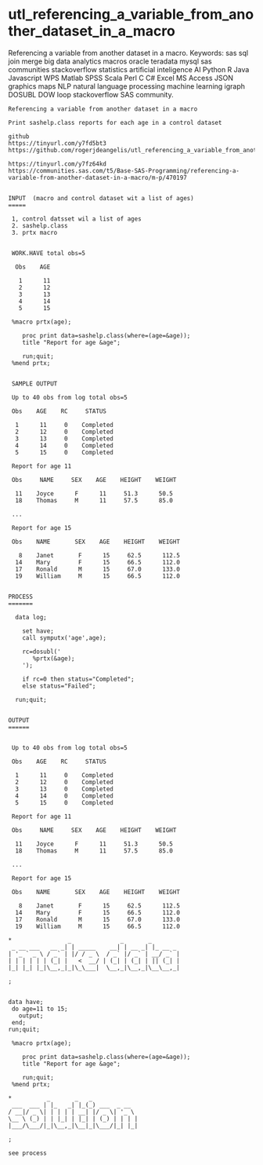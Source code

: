 # utl_referencing_a_variable_from_another_dataset_in_a_macro
Referencing a variable from another dataset in a macro.    Keywords: sas sql join merge big data analytics macros oracle teradata mysql sas communities stackoverflow statistics artificial inteligence AI Python R Java Javascript WPS Matlab SPSS Scala Perl C C# Excel MS Access JSON graphics maps NLP natural language processing machine learning igraph DOSUBL DOW loop stackoverflow SAS community.

    Referencing a variable from another dataset in a macro

    Print sashelp.class reports for each age in a control dataset

    github
    https://tinyurl.com/y7fd5bt3
    https://github.com/rogerjdeangelis/utl_referencing_a_variable_from_another_dataset_in_a_macro

    https://tinyurl.com/y7fz64kd
    https://communities.sas.com/t5/Base-SAS-Programming/referencing-a-variable-from-another-dataset-in-a-macro/m-p/470197


    INPUT  (macro and control dataset wit a list of ages)
    =====

     1, control datsset wil a list of ages
     2. sashelp.class
     3. prtx macro


     WORK.HAVE total obs=5

      Obs    AGE

       1      11
       2      12
       3      13
       4      14
       5      15

     %macro prtx(age);

        proc print data=sashelp.class(where=(age=&age));
        title "Report for age &age";

        run;quit;
     %mend prtx;


     SAMPLE OUTPUT

     Up to 40 obs from log total obs=5

     Obs    AGE    RC     STATUS

      1      11     0    Completed
      2      12     0    Completed
      3      13     0    Completed
      4      14     0    Completed
      5      15     0    Completed

     Report for age 11

     Obs     NAME     SEX    AGE    HEIGHT    WEIGHT

      11    Joyce      F      11     51.3      50.5
      18    Thomas     M      11     57.5      85.0

     ...

     Report for age 15

     Obs    NAME       SEX    AGE    HEIGHT    WEIGHT

       8    Janet       F      15     62.5      112.5
      14    Mary        F      15     66.5      112.0
      17    Ronald      M      15     67.0      133.0
      19    William     M      15     66.5      112.0


    PROCESS
    =======

      data log;

        set have;
        call symputx('age',age);

        rc=dosubl('
           %prtx(&age);
        ');

        if rc=0 then status="Completed";
        else status="Failed";

      run;quit;


    OUTPUT
    ======


     Up to 40 obs from log total obs=5

     Obs    AGE    RC     STATUS

      1      11     0    Completed
      2      12     0    Completed
      3      13     0    Completed
      4      14     0    Completed
      5      15     0    Completed

     Report for age 11

     Obs     NAME     SEX    AGE    HEIGHT    WEIGHT

      11    Joyce      F      11     51.3      50.5
      18    Thomas     M      11     57.5      85.0

     ...

     Report for age 15

     Obs    NAME       SEX    AGE    HEIGHT    WEIGHT

       8    Janet       F      15     62.5      112.5
      14    Mary        F      15     66.5      112.0
      17    Ronald      M      15     67.0      133.0
      19    William     M      15     66.5      112.0

    *                _              _       _
     _ __ ___   __ _| | _____    __| | __ _| |_ __ _
    | '_ ` _ \ / _` | |/ / _ \  / _` |/ _` | __/ _` |
    | | | | | | (_| |   <  __/ | (_| | (_| | || (_| |
    |_| |_| |_|\__,_|_|\_\___|  \__,_|\__,_|\__\__,_|

    ;


    data have;
     do age=11 to 15;
       output;
     end;
    run;quit;

     %macro prtx(age);

        proc print data=sashelp.class(where=(age=&age));
        title "Report for age &age";

        run;quit;
     %mend prtx;

    *          _       _   _
     ___  ___ | |_   _| |_(_) ___  _ __
    / __|/ _ \| | | | | __| |/ _ \| '_ \
    \__ \ (_) | | |_| | |_| | (_) | | | |
    |___/\___/|_|\__,_|\__|_|\___/|_| |_|

    ;

    see process


